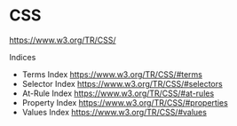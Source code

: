 # CSS

https://www.w3.org/TR/CSS/

Indices
- Terms Index
  https://www.w3.org/TR/CSS/#terms
- Selector Index
  https://www.w3.org/TR/CSS/#selectors
- At-Rule Index
  https://www.w3.org/TR/CSS/#at-rules
- Property Index
  https://www.w3.org/TR/CSS/#properties
- Values Index
  https://www.w3.org/TR/CSS/#values
